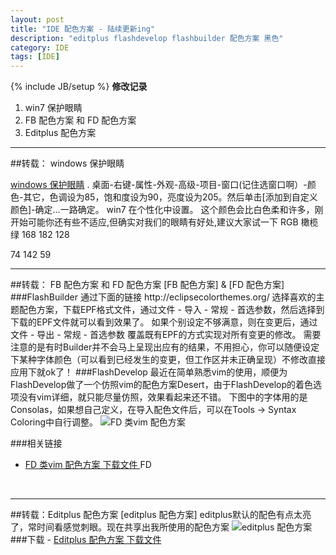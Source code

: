 ```yaml
---
layout: post
title: "IDE 配色方案 - 陆续更新ing"
description: "editplus flashdevelop flashbuilder 配色方案 黑色"
category: IDE
tags: [IDE]
---
```

{% include JB/setup %}
<b>修改记录</b>
<ol>
	<li>win7 保护眼睛</li>
	<li>FB 配色方案 和 FD 配色方案</li>
	<li>Editplus 配色方案</li>
</ol>


<hr/>
##转载： windows 保护眼睛

[windows 保护眼睛]
. 桌面-右键-属性-外观-高级-项目-窗口(记住选窗口啊）-颜色-其它，色调设为85，饱和度设为90，亮度设为205。然后单击[添加到自定义颜色]-确定...一路确定。 
win7 在个性化中设置。
这个颜色会比白色柔和许多，刚开始可能你还有些不适应,但确实对我们的眼睛有好处,建议大家试一下
RGB
橄榄绿
168 182 128

74 142 59


<hr/>
##转载： FB 配色方案 和 FD 配色方案
[FB 配色方案] & [FD 配色方案]
###FlashBuilder
通过下面的链接
http://eclipsecolorthemes.org/ 
选择喜欢的主题配色方案，下载EPF格式文件，通过文件 - 导入 - 常规 - 首选参数，然后选择到下载的EPF文件就可以看到效果了。
如果个别设定不够满意，则在变更后，通过文件 - 导出 - 常规 - 首选参数 覆盖既有EPF的方式实现对所有变更的修改。
需要注意的是有时Builder并不会马上呈现出应有的结果，不用担心，你可以随便设定下某种字体颜色（可以看到已经发生的变更，但工作区并未正确呈现）不修改直接应用下就ok了！
###FlashDevelop
最近在简单熟悉vim的使用，顺便为FlashDevelop做了一个仿照vim的配色方案Desert，由于FlashDevelop的着色选项没有vim详细，就只能尽量仿照，效果看起来还不错。
下图中的字体用的是Consolas，如果想自己定义，在导入配色文件后，可以在Tools -> Syntax Coloring中自行调整。
<img src="http://junnan.org/blog/wp-content/uploads/2011/02/3553003727.png" alt="FD 类vim 配色方案" />

###相关链接
- <a href="/assets/download/desert.zip"> FD 类vim 配色方案 下载文件  </a> FD
<br/>


<hr/>
##转载：Editplus 配色方案
[editplus 配色方案]
editplus默认的配色有点太亮了，常时间看感觉刺眼。现在共享出我所使用的配色方案
<img src="http://www.yanghengfei.com/wp-content/uploads/2011/08/20110826001020236.jpg" alt="editplus 配色方案" />
###下载
- <a href="/assets/download/editplus_u_color.zip"> Editplus 配色方案 下载文件  </a>

 
  [FB 配色方案]: http://blog.sina.com.cn/s/blog_a2aa45910101b1l1.html
  [FD 配色方案]: http://oldblog.junnan.org/1320
  [editplus 配色方案]: http://www.yanghengfei.com/archives/496/
  [windows 保护眼睛]: http://hi.baidu.com/hsecity/item/37d378dafdf6c2fecb0c395d
  
